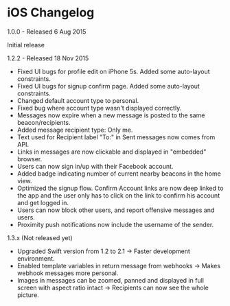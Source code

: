 # iOS Changelog

1.0.0 - Released 6 Aug 2015

Initial release

1.2.2 - Released 18 Nov 2015

- Fixed UI bugs for profile edit on iPhone 5s. Added some auto-layout constraints.
- Fixed UI bugs for signup confirm page. Added some auto-layout constraints.
- Changed default account type to personal.
- Fixed bug where account type wasn't displayed correctly.
- Messages now expire when a new message is posted to the same beacon/recipients.
- Added message recipient type: Only me.
- Text used for Recipient label "To:" in Sent messages now comes from API.
- Links in messages are now clickable and displayed in "embedded" browser.
- Users can now sign in/up with their Facebook account.
- Added badge indicating number of current nearby beacons in the home view.
- Optimized the signup flow. Confirm Account links are now deep linked to the app and the user only has to click on the link to confirm his account and get logged in.
- Users can now block other users, and report offensive messages and users.
- Proximity push notifications now include the username of the sender.

1.3.x (Not released yet)

- Upgraded Swift version from 1.2 to 2.1 -> Faster development environment.
- Enabled template variables in return message from webhooks -> Makes webhook messages more personal.
- Images in messages can be zoomed, panned and displayed in full screen with aspect ratio intact -> Recipients can now see the whole picture.
